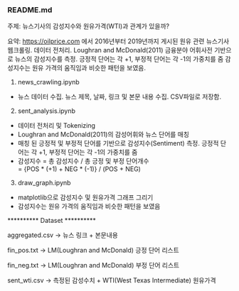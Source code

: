 ### README.md


주제: 뉴스기사의 감성지수와 원유가격(WTI)과 관계가 있을까? 

요약: https://oilprice.com 에서 2016년부터 2019년까지 게시된 원유 관련 뉴스기사 웹크롤링. 데이터 전처리. 
Loughran and McDonald(2011) 금융분야 어휘사전 기반으로 뉴스의 감성지수를 측정. 긍정적 단어는 각 +1, 부정적 단어는 각 -1의 가중치를 줌 
감성지수는 원유 가격의 움직임과 비슷한 패턴을 보였음.



1. news_crawling.ipynb

- 뉴스 데이터 수집. 뉴스 제목, 날짜, 링크 및 본문 내용 수집. CSV파일로 저장함. 


2. sent_analysis.ipynb

- 데이터 전처리 및 Tokenizing
- Loughran and McDonald(2011)의 감성어휘와 뉴스 단어를 매칭  
- 매칭 된 긍정적 및 부정적 단어를 기반으로 감성지수(Sentiment) 측정. 긍정적 단어는 각 +1, 부정적 단어는 각 -1의 가중치를 줌  
- 감성지수 = 총 감성지수 / 총 긍정 및 부정 단어개수  
           = {POS * (+1) + NEG * (-1)} / (POS + NEG) 


3. draw_graph.ipynb

- matplotlib으로 감성지수 및 원유가격 그래프 그리기 
- 감성지수는 원유 가격의 움직임과 비슷한 패턴을 보였음



********** Dataset **********

aggregated.csv -> 뉴스 링크 + 본문내용

fin_pos.txt -> LM(Loughran and McDonald) 긍정 단어 리스트 

fin_neg.txt -> LM(Loughran and McDonald) 부정 단어 리스트 

sent_wti.csv -> 측정된 감성수치 + WTI(West Texas Intermediate) 원유가격   






